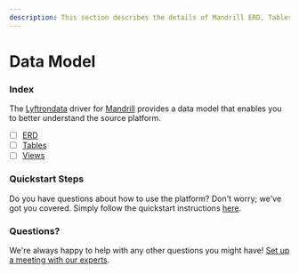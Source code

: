 ```yaml
---
description: This section describes the details of Mandrill ERD, Tables, and Views.
---
```


# Data Model

### Index

The  [Lyftrondata](https://www.lyftrondata.com/) driver for [Mandrill](https://www.lyftrondata.com/integration/business-analytics/mandrill/) provides a data model that enables you to better understand the source platform.

* [ ] [ERD](erd.md)
* [ ] [Tables](tables.md)
* [ ] [Views](views.md)

### Quickstart Steps

Do you have questions about how to use the platform? Don't worry; we've got you covered. Simply follow the quickstart instructions [here](../README.md).


### Questions? <a href="#questions" id="questions"></a>

We're always happy to help with any other questions you might have! [Set up a meeting with our experts](https://www.lyftrondata.com/book-a-meeting/).

